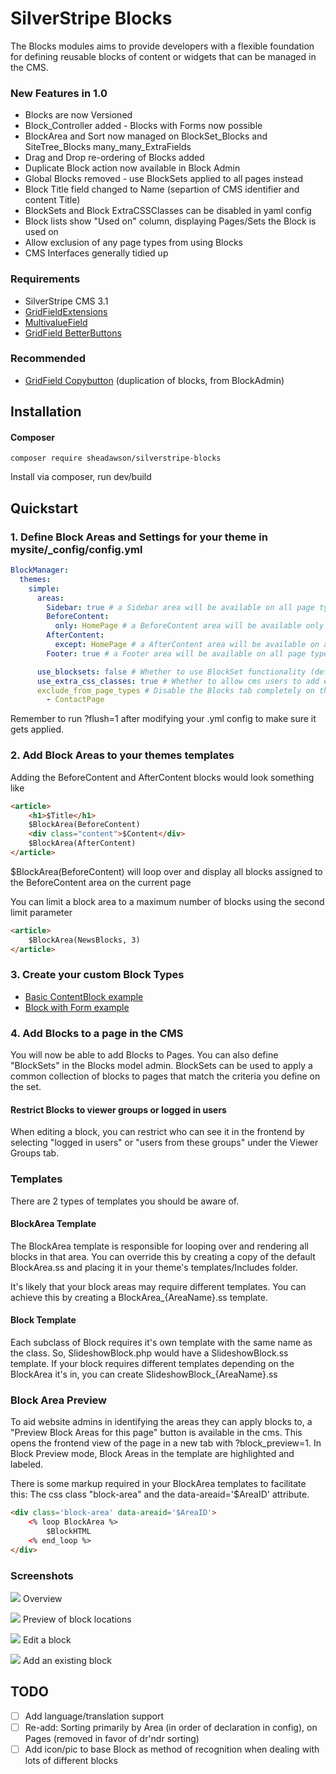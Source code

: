 # SilverStripe Blocks

The Blocks modules aims to provide developers with a flexible foundation for defining reusable blocks of content or widgets that can be managed in the CMS.

### New Features in 1.0

* Blocks are now Versioned
* Block_Controller added - Blocks with Forms now possible
* BlockArea and Sort now managed on BlockSet_Blocks and SiteTree_Blocks many_many_ExtraFields
* Drag and Drop re-ordering of Blocks added
* Duplicate Block action now available in Block Admin
* Global Blocks removed - use BlockSets applied to all pages instead
* Block Title field changed to Name (separtion of CMS identifier and content Title)
* BlockSets and Block ExtraCSSClasses can be disabled in yaml config
* Block lists show "Used on" column, displaying Pages/Sets the Block is used on
* Allow exclusion of any page types from using Blocks
* CMS Interfaces generally tidied up

### Requirements

* SilverStripe CMS 3.1
* [GridFieldExtensions](https://github.com/silverstripe-australia/silverstripe-gridfieldextensions)
* [MultivalueField](https://github.com/nyeholt/silverstripe-multivaluefield)
* [GridField BetterButtons](https://github.com/unclecheese/silverstripe-gridfield-betterbuttons)

### Recommended
* [GridField Copybutton](https://github.com/unisolutions/silverstripe-copybutton) (duplication of blocks, from BlockAdmin)

## Installation

#### Composer

	composer require sheadawson/silverstripe-blocks
	
Install via composer, run dev/build

## Quickstart

### 1. Define Block Areas and Settings for your theme in mysite/_config/config.yml

``` yml
BlockManager:
  themes:
    simple:
      areas:
        Sidebar: true # a Sidebar area will be available on all page types in simple theme
        BeforeContent:
          only: HomePage # a BeforeContent area will be available only on HomePage page types in simple theme
        AfterContent:
          except: HomePage # a AfterContent area will be available on all page types except HomePage in simple theme
        Footer: true # a Footer area will be available on all page types in simple theme

      use_blocksets: false # Whether to use BlockSet functionality (default if undeclared: true)
      use_extra_css_classes: true # Whether to allow cms users to add extra css classes to blocks (default if undeclared: false)
      exclude_from_page_types # Disable the Blocks tab completely on these pages of these types 
        - ContactPage 
```

Remember to run ?flush=1 after modifying your .yml config to make sure it gets applied.

### 2. Add Block Areas to your themes templates

Adding the BeforeContent and AfterContent blocks would look something like

```html
<article>
	<h1>$Title</h1>
	$BlockArea(BeforeContent)
	<div class="content">$Content</div>
	$BlockArea(AfterContent)
</article>
```

$BlockArea(BeforeContent) will loop over and display all blocks assigned to the BeforeContent area on the current page

You can limit a block area to a maximum number of blocks using the second limit parameter

```html
<article>
	$BlockArea(NewsBlocks, 3)
</article>
```

### 3. Create your custom Block Types

* [Basic ContentBlock example](https://gist.github.com/sheadawson/8fba047a1f6f42e45697)
* [Block with Form example](https://gist.github.com/sheadawson/e584b0771f6b124701b4)

### 4. Add Blocks to a page in the CMS

You will now be able to add Blocks to Pages. You can also define "BlockSets" in the Blocks model admin. BlockSets can be used to apply a common collection of blocks to pages that match the criteria you define on the set.

#### Restrict Blocks to viewer groups or logged in users

When editing a block, you can restrict who can see it in the frontend by selecting "logged in users" or "users from these groups" under the Viewer Groups tab.

### Templates

There are 2 types of templates you should be aware of. 

#### BlockArea Template

The BlockArea template is responsible for looping over and rendering all blocks in that area. You can override this by creating a copy of the default BlockArea.ss and placing it in your theme's templates/Includes folder. 

It's likely that your block areas may require different templates. You can achieve this by creating a BlockArea_{AreaName}.ss template. 

#### Block Template

Each subclass of Block requires it's own template with the same name as the class. So, SlideshowBlock.php would have a SlideshowBlock.ss template. If your block requires different templates depending on the BlockArea it's in, you can create SlideshowBlock_{AreaName}.ss

### Block Area Preview

To aid website admins in identifying the areas they can apply blocks to, a "Preview Block Areas for this page" button is available in the cms. This opens the frontend view of the page in a new tab with ?block_preview=1. In Block Preview mode, Block Areas in the template are highlighted and labeled. 

There is some markup required in your BlockArea templates to facilitate this: The css class "block-area" and the data-areaid='$AreaID' attribute.

```html
<div class='block-area' data-areaid='$AreaID'>
	<% loop BlockArea %>
		$BlockHTML
	<% end_loop %>
</div>
```

### Screenshots

![](docs/images/overview-1.0.png)
Overview

![](docs/images/preview-1.0.png)
Preview of block locations

![](docs/images/edit-1.0.png)
Edit a block

![](docs/images/existing-1.0.png)
Add an existing block

## TODO

- [ ] Add language/translation support
- [ ] Re-add: Sorting primarily by Area (in order of declaration in config), on Pages (removed in favor of dr'ndr sorting)
- [ ] Add icon/pic to base Block as method of recognition when dealing with lots of different blocks
